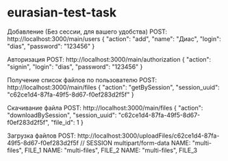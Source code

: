 # eurasian-test-task

Добавление (Без сессии, для вашего удобства)
POST: http://localhost:3000/main/users
{
	"action": "add",
	"name": "Диас",
	"login": "dias",
	"password": "123456"
}

Авторизация
POST: http://localhost:3000/main/authorization
{
	"action": "signin",
	"login": "dias",
	"password": "123456"
}

Получение список файлов по пользователю
POST: http://localhost:3000/main/files
{
	"action": "getBySession",
	"session_uuid": "c62ce1d4-87fa-49f5-8d67-f0ef283d2f5f"
}

Скачивание файла 
POST: http://localhost:3000/main/files
{
	"action": "downloadBySession",
	"session_uuid": "c62ce1d4-87fa-49f5-8d67-f0ef283d2f5f", 
	"file_id": 1
}

Загрузка файлов
POST: http://localhost:3000/uploadFiles/c62ce1d4-87fa-49f5-8d67-f0ef283d2f5f // SESSION
multipart/form-data
NAME: "multi-files", FILE_1
NAME: "multi-files", FILE_2
NAME: "multi-files", FILE_3
